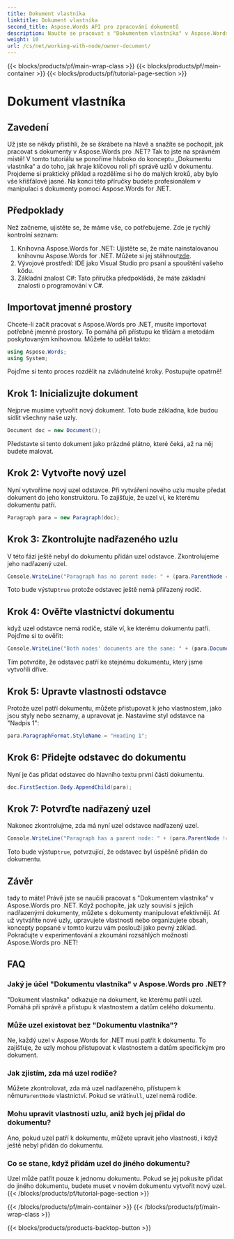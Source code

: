 ```yaml
---
title: Dokument vlastníka
linktitle: Dokument vlastníka
second_title: Aspose.Words API pro zpracování dokumentů
description: Naučte se pracovat s "Dokumentem vlastníka" v Aspose.Words pro .NET. Tento podrobný průvodce popisuje vytváření a manipulaci s uzly v dokumentu.
weight: 10
url: /cs/net/working-with-node/owner-document/
---
```


{{< blocks/products/pf/main-wrap-class >}}
{{< blocks/products/pf/main-container >}}
{{< blocks/products/pf/tutorial-page-section >}}

# Dokument vlastníka

## Zavedení

Už jste se někdy přistihli, že se škrábete na hlavě a snažíte se pochopit, jak pracovat s dokumenty v Aspose.Words pro .NET? Tak to jste na správném místě! V tomto tutoriálu se ponoříme hluboko do konceptu „Dokumentu vlastníka“ a do toho, jak hraje klíčovou roli při správě uzlů v dokumentu. Projdeme si praktický příklad a rozdělíme si ho do malých kroků, aby bylo vše křišťálově jasné. Na konci této příručky budete profesionálem v manipulaci s dokumenty pomocí Aspose.Words for .NET.

## Předpoklady

Než začneme, ujistěte se, že máme vše, co potřebujeme. Zde je rychlý kontrolní seznam:

1.  Knihovna Aspose.Words for .NET: Ujistěte se, že máte nainstalovanou knihovnu Aspose.Words for .NET. Můžete si jej stáhnout[zde](https://releases.aspose.com/words/net/).
2. Vývojové prostředí: IDE jako Visual Studio pro psaní a spouštění vašeho kódu.
3. Základní znalost C#: Tato příručka předpokládá, že máte základní znalosti o programování v C#.

## Importovat jmenné prostory

Chcete-li začít pracovat s Aspose.Words pro .NET, musíte importovat potřebné jmenné prostory. To pomáhá při přístupu ke třídám a metodám poskytovaným knihovnou. Můžete to udělat takto:

```csharp
using Aspose.Words;
using System;
```

Pojďme si tento proces rozdělit na zvládnutelné kroky. Postupujte opatrně!

## Krok 1: Inicializujte dokument

Nejprve musíme vytvořit nový dokument. Toto bude základna, kde budou sídlit všechny naše uzly.

```csharp
Document doc = new Document();
```

Představte si tento dokument jako prázdné plátno, které čeká, až na něj budete malovat.

## Krok 2: Vytvořte nový uzel

Nyní vytvoříme nový uzel odstavce. Při vytváření nového uzlu musíte předat dokument do jeho konstruktoru. To zajišťuje, že uzel ví, ke kterému dokumentu patří.

```csharp
Paragraph para = new Paragraph(doc);
```

## Krok 3: Zkontrolujte nadřazeného uzlu

V této fázi ještě nebyl do dokumentu přidán uzel odstavce. Zkontrolujeme jeho nadřazený uzel.

```csharp
Console.WriteLine("Paragraph has no parent node: " + (para.ParentNode == null));
```

 Toto bude výstup`true` protože odstavec ještě nemá přiřazený rodič.

## Krok 4: Ověřte vlastnictví dokumentu

když uzel odstavce nemá rodiče, stále ví, ke kterému dokumentu patří. Pojďme si to ověřit:

```csharp
Console.WriteLine("Both nodes' documents are the same: " + (para.Document == doc));
```

Tím potvrdíte, že odstavec patří ke stejnému dokumentu, který jsme vytvořili dříve.

## Krok 5: Upravte vlastnosti odstavce

Protože uzel patří dokumentu, můžete přistupovat k jeho vlastnostem, jako jsou styly nebo seznamy, a upravovat je. Nastavíme styl odstavce na "Nadpis 1":

```csharp
para.ParagraphFormat.StyleName = "Heading 1";
```

## Krok 6: Přidejte odstavec do dokumentu

Nyní je čas přidat odstavec do hlavního textu první části dokumentu.

```csharp
doc.FirstSection.Body.AppendChild(para);
```

## Krok 7: Potvrďte nadřazený uzel

Nakonec zkontrolujme, zda má nyní uzel odstavce nadřazený uzel.

```csharp
Console.WriteLine("Paragraph has a parent node: " + (para.ParentNode != null));
```

 Toto bude výstup`true`, potvrzující, že odstavec byl úspěšně přidán do dokumentu.

## Závěr

tady to máte! Právě jste se naučili pracovat s "Dokumentem vlastníka" v Aspose.Words pro .NET. Když pochopíte, jak uzly souvisí s jejich nadřazenými dokumenty, můžete s dokumenty manipulovat efektivněji. Ať už vytváříte nové uzly, upravujete vlastnosti nebo organizujete obsah, koncepty popsané v tomto kurzu vám poslouží jako pevný základ. Pokračujte v experimentování a zkoumání rozsáhlých možností Aspose.Words pro .NET!

## FAQ

### Jaký je účel "Dokumentu vlastníka" v Aspose.Words pro .NET?  
"Dokument vlastníka" odkazuje na dokument, ke kterému patří uzel. Pomáhá při správě a přístupu k vlastnostem a datům celého dokumentu.

### Může uzel existovat bez "Dokumentu vlastníka"?  
Ne, každý uzel v Aspose.Words for .NET musí patřit k dokumentu. To zajišťuje, že uzly mohou přistupovat k vlastnostem a datům specifickým pro dokument.

### Jak zjistím, zda má uzel rodiče?  
Můžete zkontrolovat, zda má uzel nadřazeného, přístupem k němu`ParentNode` vlastnictví. Pokud se vrátí`null`, uzel nemá rodiče.

### Mohu upravit vlastnosti uzlu, aniž bych jej přidal do dokumentu?  
Ano, pokud uzel patří k dokumentu, můžete upravit jeho vlastnosti, i když ještě nebyl přidán do dokumentu.

### Co se stane, když přidám uzel do jiného dokumentu?  
Uzel může patřit pouze k jednomu dokumentu. Pokud se jej pokusíte přidat do jiného dokumentu, budete muset v novém dokumentu vytvořit nový uzel.
{{< /blocks/products/pf/tutorial-page-section >}}

{{< /blocks/products/pf/main-container >}}
{{< /blocks/products/pf/main-wrap-class >}}

{{< blocks/products/products-backtop-button >}}
